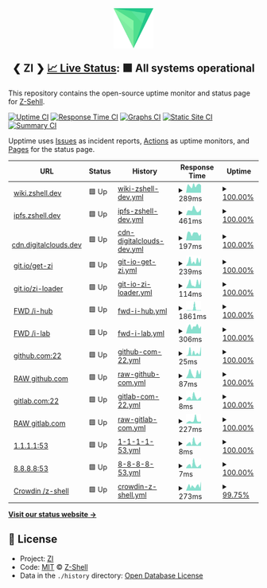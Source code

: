 <h2 align="center">
  <a href="https://github.com/z-shell/zi">
    <img src="https://github.com/z-shell/zi/raw/main/docs/images/logo.svg" alt="Logo" width="80" height="80" />
  </a>

❮ ZI ❯ [📈 Live Status](https://z-shell.github.io/status): <!--live status--> **🟩 All systems operational**

</h2>

This repository contains the open-source uptime monitor and status page for [Z-Sehll](https://github.com/z-shell).

[![Uptime CI](https://github.com/z-shell/status/workflows/Uptime%20CI/badge.svg)](https://github.com/z-shell/status/actions?query=workflow%3A%22Uptime+CI%22)
[![Response Time CI](https://github.com/z-shell/status/workflows/Response%20Time%20CI/badge.svg)](https://github.com/z-shell/status/actions?query=workflow%3A%22Response+Time+CI%22)
[![Graphs CI](https://github.com/z-shell/status/workflows/Graphs%20CI/badge.svg)](https://github.com/z-shell/status/actions?query=workflow%3A%22Graphs+CI%22)
[![Static Site CI](https://github.com/z-shell/status/workflows/Static%20Site%20CI/badge.svg)](https://github.com/z-shell/status/actions?query=workflow%3A%22Static+Site+CI%22)
[![Summary CI](https://github.com/z-shell/status/workflows/Summary%20CI/badge.svg)](https://github.com/z-shell/uptime-status/actions?query=workflow%3A%22Summary+CI%22)

Upptime uses [Issues](https://github.com/z-shell/status/issues) as incident reports, [Actions](https://github.com/z-shell/status/actions) as uptime monitors, and [Pages](https://status.zshell.dev) for the status page.

<!--start: status pages-->
<!-- This summary is generated by Upptime (https://github.com/upptime/upptime) -->
<!-- Do not edit this manually, your changes will be overwritten -->
<!-- prettier-ignore -->
| URL | Status | History | Response Time | Uptime |
| --- | ------ | ------- | ------------- | ------ |
| <img alt="" src="https://favicons.githubusercontent.com/z-shell.pages.dev" height="13"> [wiki.zshell.dev](https://z-shell.pages.dev) | 🟩 Up | [wiki-zshell-dev.yml](https://github.com/z-shell/status/commits/HEAD/history/wiki-zshell-dev.yml) | <details><summary><img alt="Response time graph" src="./graphs/wiki-zshell-dev/response-time-week.png" height="20"> 289ms</summary><br><a href="https://status.zshell.dev/history/wiki-zshell-dev"><img alt="Response time 286" src="https://img.shields.io/endpoint?url=https%3A%2F%2Fraw.githubusercontent.com%2Fz-shell%2Fstatus%2FHEAD%2Fapi%2Fwiki-zshell-dev%2Fresponse-time.json"></a><br><a href="https://status.zshell.dev/history/wiki-zshell-dev"><img alt="24-hour response time 325" src="https://img.shields.io/endpoint?url=https%3A%2F%2Fraw.githubusercontent.com%2Fz-shell%2Fstatus%2FHEAD%2Fapi%2Fwiki-zshell-dev%2Fresponse-time-day.json"></a><br><a href="https://status.zshell.dev/history/wiki-zshell-dev"><img alt="7-day response time 289" src="https://img.shields.io/endpoint?url=https%3A%2F%2Fraw.githubusercontent.com%2Fz-shell%2Fstatus%2FHEAD%2Fapi%2Fwiki-zshell-dev%2Fresponse-time-week.json"></a><br><a href="https://status.zshell.dev/history/wiki-zshell-dev"><img alt="30-day response time 286" src="https://img.shields.io/endpoint?url=https%3A%2F%2Fraw.githubusercontent.com%2Fz-shell%2Fstatus%2FHEAD%2Fapi%2Fwiki-zshell-dev%2Fresponse-time-month.json"></a><br><a href="https://status.zshell.dev/history/wiki-zshell-dev"><img alt="1-year response time 286" src="https://img.shields.io/endpoint?url=https%3A%2F%2Fraw.githubusercontent.com%2Fz-shell%2Fstatus%2FHEAD%2Fapi%2Fwiki-zshell-dev%2Fresponse-time-year.json"></a></details> | <details><summary><a href="https://status.zshell.dev/history/wiki-zshell-dev">100.00%</a></summary><a href="https://status.zshell.dev/history/wiki-zshell-dev"><img alt="All-time uptime 100.00%" src="https://img.shields.io/endpoint?url=https%3A%2F%2Fraw.githubusercontent.com%2Fz-shell%2Fstatus%2FHEAD%2Fapi%2Fwiki-zshell-dev%2Fuptime.json"></a><br><a href="https://status.zshell.dev/history/wiki-zshell-dev"><img alt="24-hour uptime 100.00%" src="https://img.shields.io/endpoint?url=https%3A%2F%2Fraw.githubusercontent.com%2Fz-shell%2Fstatus%2FHEAD%2Fapi%2Fwiki-zshell-dev%2Fuptime-day.json"></a><br><a href="https://status.zshell.dev/history/wiki-zshell-dev"><img alt="7-day uptime 100.00%" src="https://img.shields.io/endpoint?url=https%3A%2F%2Fraw.githubusercontent.com%2Fz-shell%2Fstatus%2FHEAD%2Fapi%2Fwiki-zshell-dev%2Fuptime-week.json"></a><br><a href="https://status.zshell.dev/history/wiki-zshell-dev"><img alt="30-day uptime 100.00%" src="https://img.shields.io/endpoint?url=https%3A%2F%2Fraw.githubusercontent.com%2Fz-shell%2Fstatus%2FHEAD%2Fapi%2Fwiki-zshell-dev%2Fuptime-month.json"></a><br><a href="https://status.zshell.dev/history/wiki-zshell-dev"><img alt="1-year uptime 100.00%" src="https://img.shields.io/endpoint?url=https%3A%2F%2Fraw.githubusercontent.com%2Fz-shell%2Fstatus%2FHEAD%2Fapi%2Fwiki-zshell-dev%2Fuptime-year.json"></a></details>
| <img alt="" src="https://favicons.githubusercontent.com/zi-src.on.fleek.co" height="13"> [ipfs.zshell.dev](https://zi-src.on.fleek.co) | 🟩 Up | [ipfs-zshell-dev.yml](https://github.com/z-shell/status/commits/HEAD/history/ipfs-zshell-dev.yml) | <details><summary><img alt="Response time graph" src="./graphs/ipfs-zshell-dev/response-time-week.png" height="20"> 461ms</summary><br><a href="https://status.zshell.dev/history/ipfs-zshell-dev"><img alt="Response time 433" src="https://img.shields.io/endpoint?url=https%3A%2F%2Fraw.githubusercontent.com%2Fz-shell%2Fstatus%2FHEAD%2Fapi%2Fipfs-zshell-dev%2Fresponse-time.json"></a><br><a href="https://status.zshell.dev/history/ipfs-zshell-dev"><img alt="24-hour response time 458" src="https://img.shields.io/endpoint?url=https%3A%2F%2Fraw.githubusercontent.com%2Fz-shell%2Fstatus%2FHEAD%2Fapi%2Fipfs-zshell-dev%2Fresponse-time-day.json"></a><br><a href="https://status.zshell.dev/history/ipfs-zshell-dev"><img alt="7-day response time 461" src="https://img.shields.io/endpoint?url=https%3A%2F%2Fraw.githubusercontent.com%2Fz-shell%2Fstatus%2FHEAD%2Fapi%2Fipfs-zshell-dev%2Fresponse-time-week.json"></a><br><a href="https://status.zshell.dev/history/ipfs-zshell-dev"><img alt="30-day response time 433" src="https://img.shields.io/endpoint?url=https%3A%2F%2Fraw.githubusercontent.com%2Fz-shell%2Fstatus%2FHEAD%2Fapi%2Fipfs-zshell-dev%2Fresponse-time-month.json"></a><br><a href="https://status.zshell.dev/history/ipfs-zshell-dev"><img alt="1-year response time 433" src="https://img.shields.io/endpoint?url=https%3A%2F%2Fraw.githubusercontent.com%2Fz-shell%2Fstatus%2FHEAD%2Fapi%2Fipfs-zshell-dev%2Fresponse-time-year.json"></a></details> | <details><summary><a href="https://status.zshell.dev/history/ipfs-zshell-dev">100.00%</a></summary><a href="https://status.zshell.dev/history/ipfs-zshell-dev"><img alt="All-time uptime 100.00%" src="https://img.shields.io/endpoint?url=https%3A%2F%2Fraw.githubusercontent.com%2Fz-shell%2Fstatus%2FHEAD%2Fapi%2Fipfs-zshell-dev%2Fuptime.json"></a><br><a href="https://status.zshell.dev/history/ipfs-zshell-dev"><img alt="24-hour uptime 100.00%" src="https://img.shields.io/endpoint?url=https%3A%2F%2Fraw.githubusercontent.com%2Fz-shell%2Fstatus%2FHEAD%2Fapi%2Fipfs-zshell-dev%2Fuptime-day.json"></a><br><a href="https://status.zshell.dev/history/ipfs-zshell-dev"><img alt="7-day uptime 100.00%" src="https://img.shields.io/endpoint?url=https%3A%2F%2Fraw.githubusercontent.com%2Fz-shell%2Fstatus%2FHEAD%2Fapi%2Fipfs-zshell-dev%2Fuptime-week.json"></a><br><a href="https://status.zshell.dev/history/ipfs-zshell-dev"><img alt="30-day uptime 100.00%" src="https://img.shields.io/endpoint?url=https%3A%2F%2Fraw.githubusercontent.com%2Fz-shell%2Fstatus%2FHEAD%2Fapi%2Fipfs-zshell-dev%2Fuptime-month.json"></a><br><a href="https://status.zshell.dev/history/ipfs-zshell-dev"><img alt="1-year uptime 100.00%" src="https://img.shields.io/endpoint?url=https%3A%2F%2Fraw.githubusercontent.com%2Fz-shell%2Fstatus%2FHEAD%2Fapi%2Fipfs-zshell-dev%2Fuptime-year.json"></a></details>
| <img alt="" src="https://favicons.githubusercontent.com/cdn.digitalclouds.dev" height="13"> [cdn.digitalclouds.dev](https://cdn.digitalclouds.dev/fa/js/all.js) | 🟩 Up | [cdn-digitalclouds-dev.yml](https://github.com/z-shell/status/commits/HEAD/history/cdn-digitalclouds-dev.yml) | <details><summary><img alt="Response time graph" src="./graphs/cdn-digitalclouds-dev/response-time-week.png" height="20"> 197ms</summary><br><a href="https://status.zshell.dev/history/cdn-digitalclouds-dev"><img alt="Response time 242" src="https://img.shields.io/endpoint?url=https%3A%2F%2Fraw.githubusercontent.com%2Fz-shell%2Fstatus%2FHEAD%2Fapi%2Fcdn-digitalclouds-dev%2Fresponse-time.json"></a><br><a href="https://status.zshell.dev/history/cdn-digitalclouds-dev"><img alt="24-hour response time 162" src="https://img.shields.io/endpoint?url=https%3A%2F%2Fraw.githubusercontent.com%2Fz-shell%2Fstatus%2FHEAD%2Fapi%2Fcdn-digitalclouds-dev%2Fresponse-time-day.json"></a><br><a href="https://status.zshell.dev/history/cdn-digitalclouds-dev"><img alt="7-day response time 197" src="https://img.shields.io/endpoint?url=https%3A%2F%2Fraw.githubusercontent.com%2Fz-shell%2Fstatus%2FHEAD%2Fapi%2Fcdn-digitalclouds-dev%2Fresponse-time-week.json"></a><br><a href="https://status.zshell.dev/history/cdn-digitalclouds-dev"><img alt="30-day response time 242" src="https://img.shields.io/endpoint?url=https%3A%2F%2Fraw.githubusercontent.com%2Fz-shell%2Fstatus%2FHEAD%2Fapi%2Fcdn-digitalclouds-dev%2Fresponse-time-month.json"></a><br><a href="https://status.zshell.dev/history/cdn-digitalclouds-dev"><img alt="1-year response time 242" src="https://img.shields.io/endpoint?url=https%3A%2F%2Fraw.githubusercontent.com%2Fz-shell%2Fstatus%2FHEAD%2Fapi%2Fcdn-digitalclouds-dev%2Fresponse-time-year.json"></a></details> | <details><summary><a href="https://status.zshell.dev/history/cdn-digitalclouds-dev">100.00%</a></summary><a href="https://status.zshell.dev/history/cdn-digitalclouds-dev"><img alt="All-time uptime 100.00%" src="https://img.shields.io/endpoint?url=https%3A%2F%2Fraw.githubusercontent.com%2Fz-shell%2Fstatus%2FHEAD%2Fapi%2Fcdn-digitalclouds-dev%2Fuptime.json"></a><br><a href="https://status.zshell.dev/history/cdn-digitalclouds-dev"><img alt="24-hour uptime 100.00%" src="https://img.shields.io/endpoint?url=https%3A%2F%2Fraw.githubusercontent.com%2Fz-shell%2Fstatus%2FHEAD%2Fapi%2Fcdn-digitalclouds-dev%2Fuptime-day.json"></a><br><a href="https://status.zshell.dev/history/cdn-digitalclouds-dev"><img alt="7-day uptime 100.00%" src="https://img.shields.io/endpoint?url=https%3A%2F%2Fraw.githubusercontent.com%2Fz-shell%2Fstatus%2FHEAD%2Fapi%2Fcdn-digitalclouds-dev%2Fuptime-week.json"></a><br><a href="https://status.zshell.dev/history/cdn-digitalclouds-dev"><img alt="30-day uptime 100.00%" src="https://img.shields.io/endpoint?url=https%3A%2F%2Fraw.githubusercontent.com%2Fz-shell%2Fstatus%2FHEAD%2Fapi%2Fcdn-digitalclouds-dev%2Fuptime-month.json"></a><br><a href="https://status.zshell.dev/history/cdn-digitalclouds-dev"><img alt="1-year uptime 100.00%" src="https://img.shields.io/endpoint?url=https%3A%2F%2Fraw.githubusercontent.com%2Fz-shell%2Fstatus%2FHEAD%2Fapi%2Fcdn-digitalclouds-dev%2Fuptime-year.json"></a></details>
| <img alt="" src="https://favicons.githubusercontent.com/git.io" height="13"> [git.io/get-zi](https://git.io/get-zi) | 🟩 Up | [git-io-get-zi.yml](https://github.com/z-shell/status/commits/HEAD/history/git-io-get-zi.yml) | <details><summary><img alt="Response time graph" src="./graphs/git-io-get-zi/response-time-week.png" height="20"> 239ms</summary><br><a href="https://status.zshell.dev/history/git-io-get-zi"><img alt="Response time 306" src="https://img.shields.io/endpoint?url=https%3A%2F%2Fraw.githubusercontent.com%2Fz-shell%2Fstatus%2FHEAD%2Fapi%2Fgit-io-get-zi%2Fresponse-time.json"></a><br><a href="https://status.zshell.dev/history/git-io-get-zi"><img alt="24-hour response time 140" src="https://img.shields.io/endpoint?url=https%3A%2F%2Fraw.githubusercontent.com%2Fz-shell%2Fstatus%2FHEAD%2Fapi%2Fgit-io-get-zi%2Fresponse-time-day.json"></a><br><a href="https://status.zshell.dev/history/git-io-get-zi"><img alt="7-day response time 239" src="https://img.shields.io/endpoint?url=https%3A%2F%2Fraw.githubusercontent.com%2Fz-shell%2Fstatus%2FHEAD%2Fapi%2Fgit-io-get-zi%2Fresponse-time-week.json"></a><br><a href="https://status.zshell.dev/history/git-io-get-zi"><img alt="30-day response time 306" src="https://img.shields.io/endpoint?url=https%3A%2F%2Fraw.githubusercontent.com%2Fz-shell%2Fstatus%2FHEAD%2Fapi%2Fgit-io-get-zi%2Fresponse-time-month.json"></a><br><a href="https://status.zshell.dev/history/git-io-get-zi"><img alt="1-year response time 306" src="https://img.shields.io/endpoint?url=https%3A%2F%2Fraw.githubusercontent.com%2Fz-shell%2Fstatus%2FHEAD%2Fapi%2Fgit-io-get-zi%2Fresponse-time-year.json"></a></details> | <details><summary><a href="https://status.zshell.dev/history/git-io-get-zi">100.00%</a></summary><a href="https://status.zshell.dev/history/git-io-get-zi"><img alt="All-time uptime 100.00%" src="https://img.shields.io/endpoint?url=https%3A%2F%2Fraw.githubusercontent.com%2Fz-shell%2Fstatus%2FHEAD%2Fapi%2Fgit-io-get-zi%2Fuptime.json"></a><br><a href="https://status.zshell.dev/history/git-io-get-zi"><img alt="24-hour uptime 100.00%" src="https://img.shields.io/endpoint?url=https%3A%2F%2Fraw.githubusercontent.com%2Fz-shell%2Fstatus%2FHEAD%2Fapi%2Fgit-io-get-zi%2Fuptime-day.json"></a><br><a href="https://status.zshell.dev/history/git-io-get-zi"><img alt="7-day uptime 100.00%" src="https://img.shields.io/endpoint?url=https%3A%2F%2Fraw.githubusercontent.com%2Fz-shell%2Fstatus%2FHEAD%2Fapi%2Fgit-io-get-zi%2Fuptime-week.json"></a><br><a href="https://status.zshell.dev/history/git-io-get-zi"><img alt="30-day uptime 100.00%" src="https://img.shields.io/endpoint?url=https%3A%2F%2Fraw.githubusercontent.com%2Fz-shell%2Fstatus%2FHEAD%2Fapi%2Fgit-io-get-zi%2Fuptime-month.json"></a><br><a href="https://status.zshell.dev/history/git-io-get-zi"><img alt="1-year uptime 100.00%" src="https://img.shields.io/endpoint?url=https%3A%2F%2Fraw.githubusercontent.com%2Fz-shell%2Fstatus%2FHEAD%2Fapi%2Fgit-io-get-zi%2Fuptime-year.json"></a></details>
| <img alt="" src="https://favicons.githubusercontent.com/git.io" height="13"> [git.io/zi-loader](https://git.io/zi-loader) | 🟩 Up | [git-io-zi-loader.yml](https://github.com/z-shell/status/commits/HEAD/history/git-io-zi-loader.yml) | <details><summary><img alt="Response time graph" src="./graphs/git-io-zi-loader/response-time-week.png" height="20"> 114ms</summary><br><a href="https://status.zshell.dev/history/git-io-zi-loader"><img alt="Response time 158" src="https://img.shields.io/endpoint?url=https%3A%2F%2Fraw.githubusercontent.com%2Fz-shell%2Fstatus%2FHEAD%2Fapi%2Fgit-io-zi-loader%2Fresponse-time.json"></a><br><a href="https://status.zshell.dev/history/git-io-zi-loader"><img alt="24-hour response time 24" src="https://img.shields.io/endpoint?url=https%3A%2F%2Fraw.githubusercontent.com%2Fz-shell%2Fstatus%2FHEAD%2Fapi%2Fgit-io-zi-loader%2Fresponse-time-day.json"></a><br><a href="https://status.zshell.dev/history/git-io-zi-loader"><img alt="7-day response time 114" src="https://img.shields.io/endpoint?url=https%3A%2F%2Fraw.githubusercontent.com%2Fz-shell%2Fstatus%2FHEAD%2Fapi%2Fgit-io-zi-loader%2Fresponse-time-week.json"></a><br><a href="https://status.zshell.dev/history/git-io-zi-loader"><img alt="30-day response time 158" src="https://img.shields.io/endpoint?url=https%3A%2F%2Fraw.githubusercontent.com%2Fz-shell%2Fstatus%2FHEAD%2Fapi%2Fgit-io-zi-loader%2Fresponse-time-month.json"></a><br><a href="https://status.zshell.dev/history/git-io-zi-loader"><img alt="1-year response time 158" src="https://img.shields.io/endpoint?url=https%3A%2F%2Fraw.githubusercontent.com%2Fz-shell%2Fstatus%2FHEAD%2Fapi%2Fgit-io-zi-loader%2Fresponse-time-year.json"></a></details> | <details><summary><a href="https://status.zshell.dev/history/git-io-zi-loader">100.00%</a></summary><a href="https://status.zshell.dev/history/git-io-zi-loader"><img alt="All-time uptime 100.00%" src="https://img.shields.io/endpoint?url=https%3A%2F%2Fraw.githubusercontent.com%2Fz-shell%2Fstatus%2FHEAD%2Fapi%2Fgit-io-zi-loader%2Fuptime.json"></a><br><a href="https://status.zshell.dev/history/git-io-zi-loader"><img alt="24-hour uptime 100.00%" src="https://img.shields.io/endpoint?url=https%3A%2F%2Fraw.githubusercontent.com%2Fz-shell%2Fstatus%2FHEAD%2Fapi%2Fgit-io-zi-loader%2Fuptime-day.json"></a><br><a href="https://status.zshell.dev/history/git-io-zi-loader"><img alt="7-day uptime 100.00%" src="https://img.shields.io/endpoint?url=https%3A%2F%2Fraw.githubusercontent.com%2Fz-shell%2Fstatus%2FHEAD%2Fapi%2Fgit-io-zi-loader%2Fuptime-week.json"></a><br><a href="https://status.zshell.dev/history/git-io-zi-loader"><img alt="30-day uptime 100.00%" src="https://img.shields.io/endpoint?url=https%3A%2F%2Fraw.githubusercontent.com%2Fz-shell%2Fstatus%2FHEAD%2Fapi%2Fgit-io-zi-loader%2Fuptime-month.json"></a><br><a href="https://status.zshell.dev/history/git-io-zi-loader"><img alt="1-year uptime 100.00%" src="https://img.shields.io/endpoint?url=https%3A%2F%2Fraw.githubusercontent.com%2Fz-shell%2Fstatus%2FHEAD%2Fapi%2Fgit-io-zi-loader%2Fuptime-year.json"></a></details>
| <img alt="" src="https://favicons.githubusercontent.com/z-shell.pages.dev" height="13"> [FWD /i-hub](https://z-shell.pages.dev/i-hub) | 🟩 Up | [fwd-i-hub.yml](https://github.com/z-shell/status/commits/HEAD/history/fwd-i-hub.yml) | <details><summary><img alt="Response time graph" src="./graphs/fwd-i-hub/response-time-week.png" height="20"> 1861ms</summary><br><a href="https://status.zshell.dev/history/fwd-i-hub"><img alt="Response time 1009" src="https://img.shields.io/endpoint?url=https%3A%2F%2Fraw.githubusercontent.com%2Fz-shell%2Fstatus%2FHEAD%2Fapi%2Ffwd-i-hub%2Fresponse-time.json"></a><br><a href="https://status.zshell.dev/history/fwd-i-hub"><img alt="24-hour response time 243" src="https://img.shields.io/endpoint?url=https%3A%2F%2Fraw.githubusercontent.com%2Fz-shell%2Fstatus%2FHEAD%2Fapi%2Ffwd-i-hub%2Fresponse-time-day.json"></a><br><a href="https://status.zshell.dev/history/fwd-i-hub"><img alt="7-day response time 1861" src="https://img.shields.io/endpoint?url=https%3A%2F%2Fraw.githubusercontent.com%2Fz-shell%2Fstatus%2FHEAD%2Fapi%2Ffwd-i-hub%2Fresponse-time-week.json"></a><br><a href="https://status.zshell.dev/history/fwd-i-hub"><img alt="30-day response time 1009" src="https://img.shields.io/endpoint?url=https%3A%2F%2Fraw.githubusercontent.com%2Fz-shell%2Fstatus%2FHEAD%2Fapi%2Ffwd-i-hub%2Fresponse-time-month.json"></a><br><a href="https://status.zshell.dev/history/fwd-i-hub"><img alt="1-year response time 1009" src="https://img.shields.io/endpoint?url=https%3A%2F%2Fraw.githubusercontent.com%2Fz-shell%2Fstatus%2FHEAD%2Fapi%2Ffwd-i-hub%2Fresponse-time-year.json"></a></details> | <details><summary><a href="https://status.zshell.dev/history/fwd-i-hub">100.00%</a></summary><a href="https://status.zshell.dev/history/fwd-i-hub"><img alt="All-time uptime 100.00%" src="https://img.shields.io/endpoint?url=https%3A%2F%2Fraw.githubusercontent.com%2Fz-shell%2Fstatus%2FHEAD%2Fapi%2Ffwd-i-hub%2Fuptime.json"></a><br><a href="https://status.zshell.dev/history/fwd-i-hub"><img alt="24-hour uptime 100.00%" src="https://img.shields.io/endpoint?url=https%3A%2F%2Fraw.githubusercontent.com%2Fz-shell%2Fstatus%2FHEAD%2Fapi%2Ffwd-i-hub%2Fuptime-day.json"></a><br><a href="https://status.zshell.dev/history/fwd-i-hub"><img alt="7-day uptime 100.00%" src="https://img.shields.io/endpoint?url=https%3A%2F%2Fraw.githubusercontent.com%2Fz-shell%2Fstatus%2FHEAD%2Fapi%2Ffwd-i-hub%2Fuptime-week.json"></a><br><a href="https://status.zshell.dev/history/fwd-i-hub"><img alt="30-day uptime 100.00%" src="https://img.shields.io/endpoint?url=https%3A%2F%2Fraw.githubusercontent.com%2Fz-shell%2Fstatus%2FHEAD%2Fapi%2Ffwd-i-hub%2Fuptime-month.json"></a><br><a href="https://status.zshell.dev/history/fwd-i-hub"><img alt="1-year uptime 100.00%" src="https://img.shields.io/endpoint?url=https%3A%2F%2Fraw.githubusercontent.com%2Fz-shell%2Fstatus%2FHEAD%2Fapi%2Ffwd-i-hub%2Fuptime-year.json"></a></details>
| <img alt="" src="https://favicons.githubusercontent.com/z-shell.pages.dev" height="13"> [FWD /i-lab](https://z-shell.pages.dev/i-lab) | 🟩 Up | [fwd-i-lab.yml](https://github.com/z-shell/status/commits/HEAD/history/fwd-i-lab.yml) | <details><summary><img alt="Response time graph" src="./graphs/fwd-i-lab/response-time-week.png" height="20"> 306ms</summary><br><a href="https://status.zshell.dev/history/fwd-i-lab"><img alt="Response time 316" src="https://img.shields.io/endpoint?url=https%3A%2F%2Fraw.githubusercontent.com%2Fz-shell%2Fstatus%2FHEAD%2Fapi%2Ffwd-i-lab%2Fresponse-time.json"></a><br><a href="https://status.zshell.dev/history/fwd-i-lab"><img alt="24-hour response time 263" src="https://img.shields.io/endpoint?url=https%3A%2F%2Fraw.githubusercontent.com%2Fz-shell%2Fstatus%2FHEAD%2Fapi%2Ffwd-i-lab%2Fresponse-time-day.json"></a><br><a href="https://status.zshell.dev/history/fwd-i-lab"><img alt="7-day response time 306" src="https://img.shields.io/endpoint?url=https%3A%2F%2Fraw.githubusercontent.com%2Fz-shell%2Fstatus%2FHEAD%2Fapi%2Ffwd-i-lab%2Fresponse-time-week.json"></a><br><a href="https://status.zshell.dev/history/fwd-i-lab"><img alt="30-day response time 316" src="https://img.shields.io/endpoint?url=https%3A%2F%2Fraw.githubusercontent.com%2Fz-shell%2Fstatus%2FHEAD%2Fapi%2Ffwd-i-lab%2Fresponse-time-month.json"></a><br><a href="https://status.zshell.dev/history/fwd-i-lab"><img alt="1-year response time 316" src="https://img.shields.io/endpoint?url=https%3A%2F%2Fraw.githubusercontent.com%2Fz-shell%2Fstatus%2FHEAD%2Fapi%2Ffwd-i-lab%2Fresponse-time-year.json"></a></details> | <details><summary><a href="https://status.zshell.dev/history/fwd-i-lab">100.00%</a></summary><a href="https://status.zshell.dev/history/fwd-i-lab"><img alt="All-time uptime 100.00%" src="https://img.shields.io/endpoint?url=https%3A%2F%2Fraw.githubusercontent.com%2Fz-shell%2Fstatus%2FHEAD%2Fapi%2Ffwd-i-lab%2Fuptime.json"></a><br><a href="https://status.zshell.dev/history/fwd-i-lab"><img alt="24-hour uptime 100.00%" src="https://img.shields.io/endpoint?url=https%3A%2F%2Fraw.githubusercontent.com%2Fz-shell%2Fstatus%2FHEAD%2Fapi%2Ffwd-i-lab%2Fuptime-day.json"></a><br><a href="https://status.zshell.dev/history/fwd-i-lab"><img alt="7-day uptime 100.00%" src="https://img.shields.io/endpoint?url=https%3A%2F%2Fraw.githubusercontent.com%2Fz-shell%2Fstatus%2FHEAD%2Fapi%2Ffwd-i-lab%2Fuptime-week.json"></a><br><a href="https://status.zshell.dev/history/fwd-i-lab"><img alt="30-day uptime 100.00%" src="https://img.shields.io/endpoint?url=https%3A%2F%2Fraw.githubusercontent.com%2Fz-shell%2Fstatus%2FHEAD%2Fapi%2Ffwd-i-lab%2Fuptime-month.json"></a><br><a href="https://status.zshell.dev/history/fwd-i-lab"><img alt="1-year uptime 100.00%" src="https://img.shields.io/endpoint?url=https%3A%2F%2Fraw.githubusercontent.com%2Fz-shell%2Fstatus%2FHEAD%2Fapi%2Ffwd-i-lab%2Fuptime-year.json"></a></details>
| <img alt="" src="https://favicons.githubusercontent.com/null" height="13"> [github.com:22](github.com) | 🟩 Up | [github-com-22.yml](https://github.com/z-shell/status/commits/HEAD/history/github-com-22.yml) | <details><summary><img alt="Response time graph" src="./graphs/github-com-22/response-time-week.png" height="20"> 25ms</summary><br><a href="https://status.zshell.dev/history/github-com-22"><img alt="Response time 37" src="https://img.shields.io/endpoint?url=https%3A%2F%2Fraw.githubusercontent.com%2Fz-shell%2Fstatus%2FHEAD%2Fapi%2Fgithub-com-22%2Fresponse-time.json"></a><br><a href="https://status.zshell.dev/history/github-com-22"><img alt="24-hour response time 7" src="https://img.shields.io/endpoint?url=https%3A%2F%2Fraw.githubusercontent.com%2Fz-shell%2Fstatus%2FHEAD%2Fapi%2Fgithub-com-22%2Fresponse-time-day.json"></a><br><a href="https://status.zshell.dev/history/github-com-22"><img alt="7-day response time 25" src="https://img.shields.io/endpoint?url=https%3A%2F%2Fraw.githubusercontent.com%2Fz-shell%2Fstatus%2FHEAD%2Fapi%2Fgithub-com-22%2Fresponse-time-week.json"></a><br><a href="https://status.zshell.dev/history/github-com-22"><img alt="30-day response time 37" src="https://img.shields.io/endpoint?url=https%3A%2F%2Fraw.githubusercontent.com%2Fz-shell%2Fstatus%2FHEAD%2Fapi%2Fgithub-com-22%2Fresponse-time-month.json"></a><br><a href="https://status.zshell.dev/history/github-com-22"><img alt="1-year response time 37" src="https://img.shields.io/endpoint?url=https%3A%2F%2Fraw.githubusercontent.com%2Fz-shell%2Fstatus%2FHEAD%2Fapi%2Fgithub-com-22%2Fresponse-time-year.json"></a></details> | <details><summary><a href="https://status.zshell.dev/history/github-com-22">100.00%</a></summary><a href="https://status.zshell.dev/history/github-com-22"><img alt="All-time uptime 100.00%" src="https://img.shields.io/endpoint?url=https%3A%2F%2Fraw.githubusercontent.com%2Fz-shell%2Fstatus%2FHEAD%2Fapi%2Fgithub-com-22%2Fuptime.json"></a><br><a href="https://status.zshell.dev/history/github-com-22"><img alt="24-hour uptime 100.00%" src="https://img.shields.io/endpoint?url=https%3A%2F%2Fraw.githubusercontent.com%2Fz-shell%2Fstatus%2FHEAD%2Fapi%2Fgithub-com-22%2Fuptime-day.json"></a><br><a href="https://status.zshell.dev/history/github-com-22"><img alt="7-day uptime 100.00%" src="https://img.shields.io/endpoint?url=https%3A%2F%2Fraw.githubusercontent.com%2Fz-shell%2Fstatus%2FHEAD%2Fapi%2Fgithub-com-22%2Fuptime-week.json"></a><br><a href="https://status.zshell.dev/history/github-com-22"><img alt="30-day uptime 100.00%" src="https://img.shields.io/endpoint?url=https%3A%2F%2Fraw.githubusercontent.com%2Fz-shell%2Fstatus%2FHEAD%2Fapi%2Fgithub-com-22%2Fuptime-month.json"></a><br><a href="https://status.zshell.dev/history/github-com-22"><img alt="1-year uptime 100.00%" src="https://img.shields.io/endpoint?url=https%3A%2F%2Fraw.githubusercontent.com%2Fz-shell%2Fstatus%2FHEAD%2Fapi%2Fgithub-com-22%2Fuptime-year.json"></a></details>
| <img alt="" src="https://favicons.githubusercontent.com/raw.githubusercontent.com" height="13"> [RAW github.com](https://raw.githubusercontent.com/z-shell/zi/main/docs/README.md) | 🟩 Up | [raw-github-com.yml](https://github.com/z-shell/status/commits/HEAD/history/raw-github-com.yml) | <details><summary><img alt="Response time graph" src="./graphs/raw-github-com/response-time-week.png" height="20"> 87ms</summary><br><a href="https://status.zshell.dev/history/raw-github-com"><img alt="Response time 92" src="https://img.shields.io/endpoint?url=https%3A%2F%2Fraw.githubusercontent.com%2Fz-shell%2Fstatus%2FHEAD%2Fapi%2Fraw-github-com%2Fresponse-time.json"></a><br><a href="https://status.zshell.dev/history/raw-github-com"><img alt="24-hour response time 62" src="https://img.shields.io/endpoint?url=https%3A%2F%2Fraw.githubusercontent.com%2Fz-shell%2Fstatus%2FHEAD%2Fapi%2Fraw-github-com%2Fresponse-time-day.json"></a><br><a href="https://status.zshell.dev/history/raw-github-com"><img alt="7-day response time 87" src="https://img.shields.io/endpoint?url=https%3A%2F%2Fraw.githubusercontent.com%2Fz-shell%2Fstatus%2FHEAD%2Fapi%2Fraw-github-com%2Fresponse-time-week.json"></a><br><a href="https://status.zshell.dev/history/raw-github-com"><img alt="30-day response time 92" src="https://img.shields.io/endpoint?url=https%3A%2F%2Fraw.githubusercontent.com%2Fz-shell%2Fstatus%2FHEAD%2Fapi%2Fraw-github-com%2Fresponse-time-month.json"></a><br><a href="https://status.zshell.dev/history/raw-github-com"><img alt="1-year response time 92" src="https://img.shields.io/endpoint?url=https%3A%2F%2Fraw.githubusercontent.com%2Fz-shell%2Fstatus%2FHEAD%2Fapi%2Fraw-github-com%2Fresponse-time-year.json"></a></details> | <details><summary><a href="https://status.zshell.dev/history/raw-github-com">100.00%</a></summary><a href="https://status.zshell.dev/history/raw-github-com"><img alt="All-time uptime 100.00%" src="https://img.shields.io/endpoint?url=https%3A%2F%2Fraw.githubusercontent.com%2Fz-shell%2Fstatus%2FHEAD%2Fapi%2Fraw-github-com%2Fuptime.json"></a><br><a href="https://status.zshell.dev/history/raw-github-com"><img alt="24-hour uptime 100.00%" src="https://img.shields.io/endpoint?url=https%3A%2F%2Fraw.githubusercontent.com%2Fz-shell%2Fstatus%2FHEAD%2Fapi%2Fraw-github-com%2Fuptime-day.json"></a><br><a href="https://status.zshell.dev/history/raw-github-com"><img alt="7-day uptime 100.00%" src="https://img.shields.io/endpoint?url=https%3A%2F%2Fraw.githubusercontent.com%2Fz-shell%2Fstatus%2FHEAD%2Fapi%2Fraw-github-com%2Fuptime-week.json"></a><br><a href="https://status.zshell.dev/history/raw-github-com"><img alt="30-day uptime 100.00%" src="https://img.shields.io/endpoint?url=https%3A%2F%2Fraw.githubusercontent.com%2Fz-shell%2Fstatus%2FHEAD%2Fapi%2Fraw-github-com%2Fuptime-month.json"></a><br><a href="https://status.zshell.dev/history/raw-github-com"><img alt="1-year uptime 100.00%" src="https://img.shields.io/endpoint?url=https%3A%2F%2Fraw.githubusercontent.com%2Fz-shell%2Fstatus%2FHEAD%2Fapi%2Fraw-github-com%2Fuptime-year.json"></a></details>
| <img alt="" src="https://favicons.githubusercontent.com/null" height="13"> [gitlab.com:22](gitlab.com) | 🟩 Up | [gitlab-com-22.yml](https://github.com/z-shell/status/commits/HEAD/history/gitlab-com-22.yml) | <details><summary><img alt="Response time graph" src="./graphs/gitlab-com-22/response-time-week.png" height="20"> 8ms</summary><br><a href="https://status.zshell.dev/history/gitlab-com-22"><img alt="Response time 9" src="https://img.shields.io/endpoint?url=https%3A%2F%2Fraw.githubusercontent.com%2Fz-shell%2Fstatus%2FHEAD%2Fapi%2Fgitlab-com-22%2Fresponse-time.json"></a><br><a href="https://status.zshell.dev/history/gitlab-com-22"><img alt="24-hour response time 6" src="https://img.shields.io/endpoint?url=https%3A%2F%2Fraw.githubusercontent.com%2Fz-shell%2Fstatus%2FHEAD%2Fapi%2Fgitlab-com-22%2Fresponse-time-day.json"></a><br><a href="https://status.zshell.dev/history/gitlab-com-22"><img alt="7-day response time 8" src="https://img.shields.io/endpoint?url=https%3A%2F%2Fraw.githubusercontent.com%2Fz-shell%2Fstatus%2FHEAD%2Fapi%2Fgitlab-com-22%2Fresponse-time-week.json"></a><br><a href="https://status.zshell.dev/history/gitlab-com-22"><img alt="30-day response time 9" src="https://img.shields.io/endpoint?url=https%3A%2F%2Fraw.githubusercontent.com%2Fz-shell%2Fstatus%2FHEAD%2Fapi%2Fgitlab-com-22%2Fresponse-time-month.json"></a><br><a href="https://status.zshell.dev/history/gitlab-com-22"><img alt="1-year response time 9" src="https://img.shields.io/endpoint?url=https%3A%2F%2Fraw.githubusercontent.com%2Fz-shell%2Fstatus%2FHEAD%2Fapi%2Fgitlab-com-22%2Fresponse-time-year.json"></a></details> | <details><summary><a href="https://status.zshell.dev/history/gitlab-com-22">100.00%</a></summary><a href="https://status.zshell.dev/history/gitlab-com-22"><img alt="All-time uptime 100.00%" src="https://img.shields.io/endpoint?url=https%3A%2F%2Fraw.githubusercontent.com%2Fz-shell%2Fstatus%2FHEAD%2Fapi%2Fgitlab-com-22%2Fuptime.json"></a><br><a href="https://status.zshell.dev/history/gitlab-com-22"><img alt="24-hour uptime 100.00%" src="https://img.shields.io/endpoint?url=https%3A%2F%2Fraw.githubusercontent.com%2Fz-shell%2Fstatus%2FHEAD%2Fapi%2Fgitlab-com-22%2Fuptime-day.json"></a><br><a href="https://status.zshell.dev/history/gitlab-com-22"><img alt="7-day uptime 100.00%" src="https://img.shields.io/endpoint?url=https%3A%2F%2Fraw.githubusercontent.com%2Fz-shell%2Fstatus%2FHEAD%2Fapi%2Fgitlab-com-22%2Fuptime-week.json"></a><br><a href="https://status.zshell.dev/history/gitlab-com-22"><img alt="30-day uptime 100.00%" src="https://img.shields.io/endpoint?url=https%3A%2F%2Fraw.githubusercontent.com%2Fz-shell%2Fstatus%2FHEAD%2Fapi%2Fgitlab-com-22%2Fuptime-month.json"></a><br><a href="https://status.zshell.dev/history/gitlab-com-22"><img alt="1-year uptime 100.00%" src="https://img.shields.io/endpoint?url=https%3A%2F%2Fraw.githubusercontent.com%2Fz-shell%2Fstatus%2FHEAD%2Fapi%2Fgitlab-com-22%2Fuptime-year.json"></a></details>
| <img alt="" src="https://favicons.githubusercontent.com/gitlab.com" height="13"> [RAW gitlab.com](https://gitlab.com/ss-o/zi/-/raw/main/docs/README.md) | 🟩 Up | [raw-gitlab-com.yml](https://github.com/z-shell/status/commits/HEAD/history/raw-gitlab-com.yml) | <details><summary><img alt="Response time graph" src="./graphs/raw-gitlab-com/response-time-week.png" height="20"> 227ms</summary><br><a href="https://status.zshell.dev/history/raw-gitlab-com"><img alt="Response time 211" src="https://img.shields.io/endpoint?url=https%3A%2F%2Fraw.githubusercontent.com%2Fz-shell%2Fstatus%2FHEAD%2Fapi%2Fraw-gitlab-com%2Fresponse-time.json"></a><br><a href="https://status.zshell.dev/history/raw-gitlab-com"><img alt="24-hour response time 176" src="https://img.shields.io/endpoint?url=https%3A%2F%2Fraw.githubusercontent.com%2Fz-shell%2Fstatus%2FHEAD%2Fapi%2Fraw-gitlab-com%2Fresponse-time-day.json"></a><br><a href="https://status.zshell.dev/history/raw-gitlab-com"><img alt="7-day response time 227" src="https://img.shields.io/endpoint?url=https%3A%2F%2Fraw.githubusercontent.com%2Fz-shell%2Fstatus%2FHEAD%2Fapi%2Fraw-gitlab-com%2Fresponse-time-week.json"></a><br><a href="https://status.zshell.dev/history/raw-gitlab-com"><img alt="30-day response time 211" src="https://img.shields.io/endpoint?url=https%3A%2F%2Fraw.githubusercontent.com%2Fz-shell%2Fstatus%2FHEAD%2Fapi%2Fraw-gitlab-com%2Fresponse-time-month.json"></a><br><a href="https://status.zshell.dev/history/raw-gitlab-com"><img alt="1-year response time 211" src="https://img.shields.io/endpoint?url=https%3A%2F%2Fraw.githubusercontent.com%2Fz-shell%2Fstatus%2FHEAD%2Fapi%2Fraw-gitlab-com%2Fresponse-time-year.json"></a></details> | <details><summary><a href="https://status.zshell.dev/history/raw-gitlab-com">100.00%</a></summary><a href="https://status.zshell.dev/history/raw-gitlab-com"><img alt="All-time uptime 100.00%" src="https://img.shields.io/endpoint?url=https%3A%2F%2Fraw.githubusercontent.com%2Fz-shell%2Fstatus%2FHEAD%2Fapi%2Fraw-gitlab-com%2Fuptime.json"></a><br><a href="https://status.zshell.dev/history/raw-gitlab-com"><img alt="24-hour uptime 100.00%" src="https://img.shields.io/endpoint?url=https%3A%2F%2Fraw.githubusercontent.com%2Fz-shell%2Fstatus%2FHEAD%2Fapi%2Fraw-gitlab-com%2Fuptime-day.json"></a><br><a href="https://status.zshell.dev/history/raw-gitlab-com"><img alt="7-day uptime 100.00%" src="https://img.shields.io/endpoint?url=https%3A%2F%2Fraw.githubusercontent.com%2Fz-shell%2Fstatus%2FHEAD%2Fapi%2Fraw-gitlab-com%2Fuptime-week.json"></a><br><a href="https://status.zshell.dev/history/raw-gitlab-com"><img alt="30-day uptime 100.00%" src="https://img.shields.io/endpoint?url=https%3A%2F%2Fraw.githubusercontent.com%2Fz-shell%2Fstatus%2FHEAD%2Fapi%2Fraw-gitlab-com%2Fuptime-month.json"></a><br><a href="https://status.zshell.dev/history/raw-gitlab-com"><img alt="1-year uptime 100.00%" src="https://img.shields.io/endpoint?url=https%3A%2F%2Fraw.githubusercontent.com%2Fz-shell%2Fstatus%2FHEAD%2Fapi%2Fraw-gitlab-com%2Fuptime-year.json"></a></details>
| <img alt="" src="https://favicons.githubusercontent.com/null" height="13"> [1.1.1.1:53](1.1.1.1) | 🟩 Up | [1-1-1-1-53.yml](https://github.com/z-shell/status/commits/HEAD/history/1-1-1-1-53.yml) | <details><summary><img alt="Response time graph" src="./graphs/1-1-1-1-53/response-time-week.png" height="20"> 8ms</summary><br><a href="https://status.zshell.dev/history/1-1-1-1-53"><img alt="Response time 8" src="https://img.shields.io/endpoint?url=https%3A%2F%2Fraw.githubusercontent.com%2Fz-shell%2Fstatus%2FHEAD%2Fapi%2F1-1-1-1-53%2Fresponse-time.json"></a><br><a href="https://status.zshell.dev/history/1-1-1-1-53"><img alt="24-hour response time 6" src="https://img.shields.io/endpoint?url=https%3A%2F%2Fraw.githubusercontent.com%2Fz-shell%2Fstatus%2FHEAD%2Fapi%2F1-1-1-1-53%2Fresponse-time-day.json"></a><br><a href="https://status.zshell.dev/history/1-1-1-1-53"><img alt="7-day response time 8" src="https://img.shields.io/endpoint?url=https%3A%2F%2Fraw.githubusercontent.com%2Fz-shell%2Fstatus%2FHEAD%2Fapi%2F1-1-1-1-53%2Fresponse-time-week.json"></a><br><a href="https://status.zshell.dev/history/1-1-1-1-53"><img alt="30-day response time 8" src="https://img.shields.io/endpoint?url=https%3A%2F%2Fraw.githubusercontent.com%2Fz-shell%2Fstatus%2FHEAD%2Fapi%2F1-1-1-1-53%2Fresponse-time-month.json"></a><br><a href="https://status.zshell.dev/history/1-1-1-1-53"><img alt="1-year response time 8" src="https://img.shields.io/endpoint?url=https%3A%2F%2Fraw.githubusercontent.com%2Fz-shell%2Fstatus%2FHEAD%2Fapi%2F1-1-1-1-53%2Fresponse-time-year.json"></a></details> | <details><summary><a href="https://status.zshell.dev/history/1-1-1-1-53">100.00%</a></summary><a href="https://status.zshell.dev/history/1-1-1-1-53"><img alt="All-time uptime 100.00%" src="https://img.shields.io/endpoint?url=https%3A%2F%2Fraw.githubusercontent.com%2Fz-shell%2Fstatus%2FHEAD%2Fapi%2F1-1-1-1-53%2Fuptime.json"></a><br><a href="https://status.zshell.dev/history/1-1-1-1-53"><img alt="24-hour uptime 100.00%" src="https://img.shields.io/endpoint?url=https%3A%2F%2Fraw.githubusercontent.com%2Fz-shell%2Fstatus%2FHEAD%2Fapi%2F1-1-1-1-53%2Fuptime-day.json"></a><br><a href="https://status.zshell.dev/history/1-1-1-1-53"><img alt="7-day uptime 100.00%" src="https://img.shields.io/endpoint?url=https%3A%2F%2Fraw.githubusercontent.com%2Fz-shell%2Fstatus%2FHEAD%2Fapi%2F1-1-1-1-53%2Fuptime-week.json"></a><br><a href="https://status.zshell.dev/history/1-1-1-1-53"><img alt="30-day uptime 100.00%" src="https://img.shields.io/endpoint?url=https%3A%2F%2Fraw.githubusercontent.com%2Fz-shell%2Fstatus%2FHEAD%2Fapi%2F1-1-1-1-53%2Fuptime-month.json"></a><br><a href="https://status.zshell.dev/history/1-1-1-1-53"><img alt="1-year uptime 100.00%" src="https://img.shields.io/endpoint?url=https%3A%2F%2Fraw.githubusercontent.com%2Fz-shell%2Fstatus%2FHEAD%2Fapi%2F1-1-1-1-53%2Fuptime-year.json"></a></details>
| <img alt="" src="https://favicons.githubusercontent.com/null" height="13"> [8.8.8.8:53](8.8.8.8) | 🟩 Up | [8-8-8-8-53.yml](https://github.com/z-shell/status/commits/HEAD/history/8-8-8-8-53.yml) | <details><summary><img alt="Response time graph" src="./graphs/8-8-8-8-53/response-time-week.png" height="20"> 7ms</summary><br><a href="https://status.zshell.dev/history/8-8-8-8-53"><img alt="Response time 7" src="https://img.shields.io/endpoint?url=https%3A%2F%2Fraw.githubusercontent.com%2Fz-shell%2Fstatus%2FHEAD%2Fapi%2F8-8-8-8-53%2Fresponse-time.json"></a><br><a href="https://status.zshell.dev/history/8-8-8-8-53"><img alt="24-hour response time 6" src="https://img.shields.io/endpoint?url=https%3A%2F%2Fraw.githubusercontent.com%2Fz-shell%2Fstatus%2FHEAD%2Fapi%2F8-8-8-8-53%2Fresponse-time-day.json"></a><br><a href="https://status.zshell.dev/history/8-8-8-8-53"><img alt="7-day response time 7" src="https://img.shields.io/endpoint?url=https%3A%2F%2Fraw.githubusercontent.com%2Fz-shell%2Fstatus%2FHEAD%2Fapi%2F8-8-8-8-53%2Fresponse-time-week.json"></a><br><a href="https://status.zshell.dev/history/8-8-8-8-53"><img alt="30-day response time 7" src="https://img.shields.io/endpoint?url=https%3A%2F%2Fraw.githubusercontent.com%2Fz-shell%2Fstatus%2FHEAD%2Fapi%2F8-8-8-8-53%2Fresponse-time-month.json"></a><br><a href="https://status.zshell.dev/history/8-8-8-8-53"><img alt="1-year response time 7" src="https://img.shields.io/endpoint?url=https%3A%2F%2Fraw.githubusercontent.com%2Fz-shell%2Fstatus%2FHEAD%2Fapi%2F8-8-8-8-53%2Fresponse-time-year.json"></a></details> | <details><summary><a href="https://status.zshell.dev/history/8-8-8-8-53">100.00%</a></summary><a href="https://status.zshell.dev/history/8-8-8-8-53"><img alt="All-time uptime 100.00%" src="https://img.shields.io/endpoint?url=https%3A%2F%2Fraw.githubusercontent.com%2Fz-shell%2Fstatus%2FHEAD%2Fapi%2F8-8-8-8-53%2Fuptime.json"></a><br><a href="https://status.zshell.dev/history/8-8-8-8-53"><img alt="24-hour uptime 100.00%" src="https://img.shields.io/endpoint?url=https%3A%2F%2Fraw.githubusercontent.com%2Fz-shell%2Fstatus%2FHEAD%2Fapi%2F8-8-8-8-53%2Fuptime-day.json"></a><br><a href="https://status.zshell.dev/history/8-8-8-8-53"><img alt="7-day uptime 100.00%" src="https://img.shields.io/endpoint?url=https%3A%2F%2Fraw.githubusercontent.com%2Fz-shell%2Fstatus%2FHEAD%2Fapi%2F8-8-8-8-53%2Fuptime-week.json"></a><br><a href="https://status.zshell.dev/history/8-8-8-8-53"><img alt="30-day uptime 100.00%" src="https://img.shields.io/endpoint?url=https%3A%2F%2Fraw.githubusercontent.com%2Fz-shell%2Fstatus%2FHEAD%2Fapi%2F8-8-8-8-53%2Fuptime-month.json"></a><br><a href="https://status.zshell.dev/history/8-8-8-8-53"><img alt="1-year uptime 100.00%" src="https://img.shields.io/endpoint?url=https%3A%2F%2Fraw.githubusercontent.com%2Fz-shell%2Fstatus%2FHEAD%2Fapi%2F8-8-8-8-53%2Fuptime-year.json"></a></details>
| <img alt="" src="https://favicons.githubusercontent.com/crowdin.digitalclouds.dev" height="13"> [Crowdin /z-shell](https://crowdin.digitalclouds.dev/z-shell) | 🟩 Up | [crowdin-z-shell.yml](https://github.com/z-shell/status/commits/HEAD/history/crowdin-z-shell.yml) | <details><summary><img alt="Response time graph" src="./graphs/crowdin-z-shell/response-time-week.png" height="20"> 273ms</summary><br><a href="https://status.zshell.dev/history/crowdin-z-shell"><img alt="Response time 234" src="https://img.shields.io/endpoint?url=https%3A%2F%2Fraw.githubusercontent.com%2Fz-shell%2Fstatus%2FHEAD%2Fapi%2Fcrowdin-z-shell%2Fresponse-time.json"></a><br><a href="https://status.zshell.dev/history/crowdin-z-shell"><img alt="24-hour response time 158" src="https://img.shields.io/endpoint?url=https%3A%2F%2Fraw.githubusercontent.com%2Fz-shell%2Fstatus%2FHEAD%2Fapi%2Fcrowdin-z-shell%2Fresponse-time-day.json"></a><br><a href="https://status.zshell.dev/history/crowdin-z-shell"><img alt="7-day response time 273" src="https://img.shields.io/endpoint?url=https%3A%2F%2Fraw.githubusercontent.com%2Fz-shell%2Fstatus%2FHEAD%2Fapi%2Fcrowdin-z-shell%2Fresponse-time-week.json"></a><br><a href="https://status.zshell.dev/history/crowdin-z-shell"><img alt="30-day response time 234" src="https://img.shields.io/endpoint?url=https%3A%2F%2Fraw.githubusercontent.com%2Fz-shell%2Fstatus%2FHEAD%2Fapi%2Fcrowdin-z-shell%2Fresponse-time-month.json"></a><br><a href="https://status.zshell.dev/history/crowdin-z-shell"><img alt="1-year response time 234" src="https://img.shields.io/endpoint?url=https%3A%2F%2Fraw.githubusercontent.com%2Fz-shell%2Fstatus%2FHEAD%2Fapi%2Fcrowdin-z-shell%2Fresponse-time-year.json"></a></details> | <details><summary><a href="https://status.zshell.dev/history/crowdin-z-shell">99.75%</a></summary><a href="https://status.zshell.dev/history/crowdin-z-shell"><img alt="All-time uptime 99.89%" src="https://img.shields.io/endpoint?url=https%3A%2F%2Fraw.githubusercontent.com%2Fz-shell%2Fstatus%2FHEAD%2Fapi%2Fcrowdin-z-shell%2Fuptime.json"></a><br><a href="https://status.zshell.dev/history/crowdin-z-shell"><img alt="24-hour uptime 100.00%" src="https://img.shields.io/endpoint?url=https%3A%2F%2Fraw.githubusercontent.com%2Fz-shell%2Fstatus%2FHEAD%2Fapi%2Fcrowdin-z-shell%2Fuptime-day.json"></a><br><a href="https://status.zshell.dev/history/crowdin-z-shell"><img alt="7-day uptime 99.75%" src="https://img.shields.io/endpoint?url=https%3A%2F%2Fraw.githubusercontent.com%2Fz-shell%2Fstatus%2FHEAD%2Fapi%2Fcrowdin-z-shell%2Fuptime-week.json"></a><br><a href="https://status.zshell.dev/history/crowdin-z-shell"><img alt="30-day uptime 99.89%" src="https://img.shields.io/endpoint?url=https%3A%2F%2Fraw.githubusercontent.com%2Fz-shell%2Fstatus%2FHEAD%2Fapi%2Fcrowdin-z-shell%2Fuptime-month.json"></a><br><a href="https://status.zshell.dev/history/crowdin-z-shell"><img alt="1-year uptime 99.89%" src="https://img.shields.io/endpoint?url=https%3A%2F%2Fraw.githubusercontent.com%2Fz-shell%2Fstatus%2FHEAD%2Fapi%2Fcrowdin-z-shell%2Fuptime-year.json"></a></details>

<!--end: status pages-->

[**Visit our status website →**](https://status.zshell.dev)

## 📄 License

- Project: [ZI](https://github.com/z-shell/zi)
- Code: [MIT](./LICENSE) © [Z-Shell](https://github.com/z-shell)
- Data in the `./history` directory: [Open Database License](https://opendatacommons.org/licenses/odbl/1-0/)
